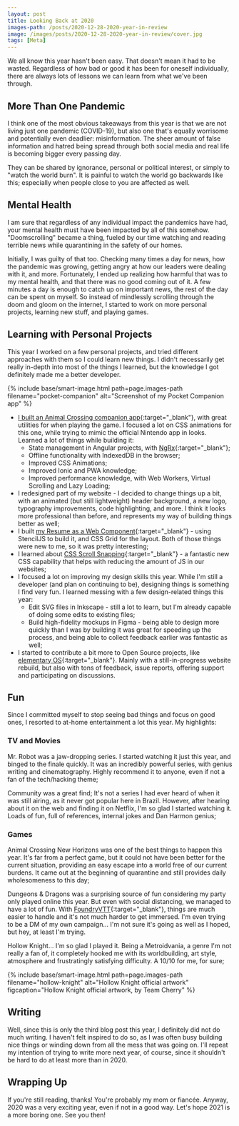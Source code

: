 ```yaml
---
layout: post
title: Looking Back at 2020
images-path: /posts/2020-12-28-2020-year-in-review
image: /images/posts/2020-12-28-2020-year-in-review/cover.jpg
tags: [Meta]
---
```


We all know this year hasn't been easy. That doesn't mean it had to be wasted. Regardless of how bad or good it has been for oneself individually, there are always lots of lessons we can learn from what we've been through.

## More Than One Pandemic

I think one of the most obvious takeaways from this year is that we are not living just one pandemic (COVID-19), but also one that's equally worrisome and potentially even deadlier: misinformation. The sheer amount of false information and hatred being spread through both social media and real life is becoming bigger every passing day.

They can be shared by ignorance, personal or political interest, or simply to "watch the world burn". It is painful to watch the world go backwards like this; especially when people close to you are affected as well. 

## Mental Health

I am sure that regardless of any individual impact the pandemics have had, your mental health must have been impacted by all of this somehow. "Doomscrolling" became a thing, fueled by our time watching and reading terrible news while quarantining in the safety of our homes.

Initially, I was guilty of that too. Checking many times a day for news, how the pandemic was growing, getting angry at how our leaders were dealing with it, and more. Fortunately, I ended up realizing how harmful that was to my mental health, and that there was no good coming out of it. <span class="highlighted marker">A few minutes a day is enough to catch up on important news, the rest of the day can be spent on myself.</span> So instead of mindlessly scrolling through the doom and gloom on the internet, I started to work on more personal projects, learning new stuff, and playing games.

## Learning with Personal Projects

This year I worked on a few personal projects, and tried different approaches with them so I could learn new things. I didn't necessarily get really in-depth into most of the things I learned, but the knowledge I got definitely made me a better developer.

{% include base/smart-image.html 
  path=page.images-path
  filename="pocket-companion"
  alt="Screenshot of my Pocket Companion app"
%}

* [I built an Animal Crossing companion app](https://fantinel.dev/ionic-animal-crossing-companion/){:target="_blank"}, with great utilities for when playing the game. I focused a lot on CSS animations for this one, while trying to mimic the official Nintendo app in looks. Learned a lot of things while building it:
  * State management in Angular projects, with [NgRx](https://ngrx.io/){:target="_blank"};
  * Offline functionality with IndexedDB in the browser;
  * Improved CSS Animations;
  * Improved Ionic and PWA knowledge;
  * Improved performance knowledge, with Web Workers, Virtual Scrolling and Lazy Loading;
* I redesigned part of my website - I decided to change things up a bit, with an animated (but still lightweight) header background, a new logo, typography improvements, code highlighting, and more. I think it looks more professional than before, and represents my way of building things better as well;
* I built [my Resume as a Web Component](https://github.com/matfantinel/resume){:target="_blank"} - using StencilJS to build it, and CSS Grid for the layout. Both of those things were new to me, so it was pretty interesting;
* I learned about [CSS Scroll Snapping](https://fantinel.dev/css-scroll-snapping/){:target="_blank"} - a fantastic new CSS capability that helps with reducing the amount of JS in our websites;
* I focused a lot on improving my design skills this year. While I'm still a developer (and plan on continuing to be), designing things is something I find very fun. I learned messing with a few design-related things this year:
  * Edit SVG files in Inkscape - still a lot to learn, but I'm already capable of doing some edits to existing files;
  * Build high-fidelity mockups in Figma - being able to design more quickly than I was by building it was great for speeding up the process, and being able to collect feedback earlier was fantastic as well;
* I started to contribute a bit more to Open Source projects, like [elementary OS](https://elementary.io){:target="_blank"}. Mainly with a still-in-progress website rebuild, but also with tons of feedback, issue reports, offering support and participating on discussions.

## Fun

Since I committed myself to stop seeing bad things and focus on good ones, I resorted to at-home entertainment a lot this year. My highlights:

### TV and Movies
<span class="highlighted purply">Mr. Robot</span> was a jaw-dropping series. I started watching it just this year, and binged to the finale quickly. It was an incredibly powerful series, with genius writing and cinematography. Highly recommend it to anyone, even if not a fan of the tech/hacking theme;

<span class="highlighted purply">Community</span> was a great find; It's not a series I had ever heard of when it was still airing, as it never got popular here in Brazil. However, after hearing about it on the web and finding it on Netflix, I'm so glad I started watching it. Loads of fun, full of references, internal jokes and Dan Harmon genius;

### Games
<span class="highlighted purply">Animal Crossing New Horizons</span> was one of the best things to happen this year. It's far from a perfect game, but it could not have been better for the current situation, providing an easy escape into a world free of our current burdens. It came out at the beginning of quarantine and still provides daily wholesomeness to this day;

<span class="highlighted purply">Dungeons & Dragons</span> was a surprising source of fun considering my party only played online this year. But even with social distancing, we managed to have a lot of fun. With [FoundryVTT](https://foundryvtt.com/){:target="_blank"}, things are much easier to handle and it's not much harder to get immersed. I'm even trying to be a DM of my own campaign... I'm not sure it's going as well as I hoped, but hey, at least I'm trying.

<span class="highlighted purply">Hollow Knight</span>... I'm so glad I played it. Being a Metroidvania, a genre I'm not really a fan of, it completely hooked me with its worldbuilding, art style, atmosphere and frustratingly satisfying difficulty. A 10/10 for me, for sure;

{% include base/smart-image.html 
  path=page.images-path
  filename="hollow-knight"
  alt="Hollow Knight official artwork"
  figcaption="Hollow Knight official artwork, by Team Cherry"
%}

## Writing

Well, since this is only the third blog post this year, I definitely did not do much writing. I haven't felt inspired to do so, as I was often busy building nice things or winding down from all the mess that was going on. I'll repeat my intention of trying to write more next year, of course, since it shouldn't be hard to do at least more than in 2020.

## Wrapping Up

If you're still reading, thanks! You're probably my mom or fiancée. Anyway, 2020 was a very exciting year, even if not in a good way. Let's hope 2021 is a more boring one. See you then!